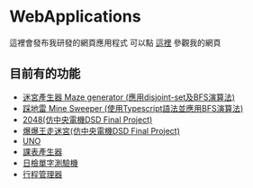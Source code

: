 # WebApplications
這裡會發布我研發的網頁應用程式
可以點 [這裡](https://cutesmouse.github.io/WebApplications/) 參觀我的網頁
## 目前有的功能
- [迷宮產生器 Maze generator (應用disjoint-set及BFS演算法)](https://cutesmouse.github.io/WebApplications/maze_generator/index.html)
- [踩地雷 Mine Sweeper (使用Typescript語法並應用BFS演算法)](https://cutesmouse.github.io/WebApplications/minesweeper/index.html)
- [2048(仿中央電機DSD Final Project)](https://cutesmouse.github.io/WebApplications/2048/2048.html)
- [爆爆王走迷宮(仿中央電機DSD Final Project)](https://cutesmouse.github.io/WebApplications/bomb/)
- [UNO](https://cutesmouse.github.io/WebApplications/uno/)
- [課表產生器](https://cutesmouse.github.io/WebApplications/course/)
- [日檢單字測驗機](https://cutesmouse.github.io/WebApplications/JP_voc/)
- [行程管理器](https://cutesmouse.github.io/WebApplications/scheduler/)
